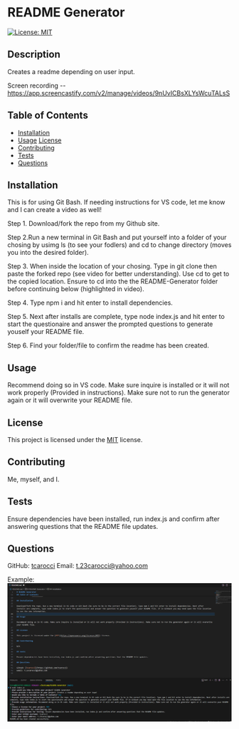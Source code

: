 # README Generator

[![License: MIT](https://img.shields.io/badge/License-MIT-blue.svg)](https://opensource.org/licenses/MIT)

## Description

Creates a readme depending on user input.

Screen recording -- https://app.screencastify.com/v2/manage/videos/9nUvICBsXLYsWcuTALsS

## Table of Contents

- [Installation](#installation)
- [Usage](#usage)
  [License](#license)
- [Contributing](#contributing)
- [Tests](#tests)
- [Questions](#questions)

## Installation

This is for using Git Bash. If needing instructions for VS code, let me know and I can create a video as well!

Step 1. Download/fork the repo from my Github site.

Step 2.Run a new terminal in Git Bash and put yourself into a folder of your chosing by usimg ls (to see your fodlers) and cd to change directory (moves you into the desired folder).

Step 3. When inside the location of your chosing. Type in git clone then paste the forked repo (see video for better understanding). Use cd to get to the copied location. Ensure to cd into the the README-Generator folder before continuing below (highlighted in video).

Step 4. Type npm i and hit enter to install dependencies.

Step 5. Next after installs are complete, type node index.js and hit enter to start the questionaire and answer the prompted questions to generate youself your README file.

Step 6. Find your folder/file to confirm the readme has been created.

## Usage

Recommend doing so in VS code. Make sure inquire is installed or it will not work properly (Provided in instructions). Make sure not to run the generator again or it will overwrite your README file.

## License

This project is licensed under the [MIT](https://opensource.org/licenses/MIT) license.

## Contributing

Me, myself, and I.

## Tests

Ensure dependencies have been installed, run index.js and confirm after answering questions that the README file updates.

## Questions

GitHub: [tcarocci](https://github.com/tcarocci)
Email: t.23carocci@yahoo.com

Example:
![CurrentProject](image.png)
